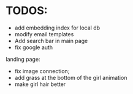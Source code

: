# TODOS:
- add embedding index for local db
- modify email templates
- Add search bar in main page
- fix google auth

landing page:
- fix image connection;
- add grass at the bottom of the girl animation
- make girl hair better
